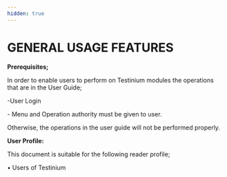 ```yaml
---
hidden: true
---
```


# GENERAL USAGE FEATURES

**Prerequisites;**

In order to enable users to perform on Testinium modules the operations that are in the User Guide;

-User Login

\- Menu and Operation authority must be given to user.

Otherwise, the operations in the user guide will not be performed properly.

**User Profile:**

This document is suitable for the following reader profile;

• Users of Testinium
